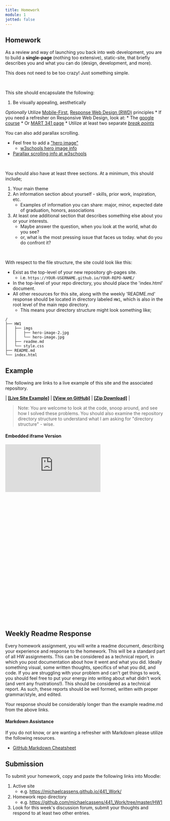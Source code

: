 ```yaml
---
title: Homework
module: 1
jotted: false
---
```


## Homework

As a review and way of launching you back into web development, you are to build a **single-page** (nothing too extensive), static-site, that briefly describes you and what you can do (design, development, and more).

This does not need to be too crazy!  Just something simple.

<br />

This site should encapsulate the following:

1. Be visually appealing, aesthetically



_Optionally_ Utilize [Mobile-First](https://medium.com/@Vincentxia77/what-is-mobile-first-design-why-its-important-how-to-make-it-7d3cf2e29d00), [Response Web Design (RWD)](https://www.w3schools.com/html/html_responsive.asp) principles
    * If you need a refresher on Responsive Web Design, look at:
        * The [google course](https://developers.google.com/web/fundamentals/design-and-ui/responsive/)
        * Or [MART 341 page](https://montana-media-arts.github.io/341-web-design-Fall2021/topic-12/overview/)
    * Utilize at least two separate [_break points_](https://responsivedesign.is/strategy/page-layout/defining-breakpoints/)

You can also add parallax scrolling.
* Feel free to add a ["hero image"](https://envato.com/blog/exploring-hero-image-trend-web-design/)
    * [w3schools hero image info](https://www.w3schools.com/howto/howto_css_hero_image.asp)
* [Parallax scrolling info at w3schools](https://www.w3schools.com/howto/howto_css_parallax.asp)

<br />

You should also have at least three sections. At a minimum, this should include;

1. Your main theme
2. An information section about yourself - skills, prior work, inspiration, etc.
    * Examples of information you can share: major, minor, expected date of graduation, honors, associations 
3. At least one additional section that describes something else about you or your interests.
    * Maybe answer the question, when you look at the world, what do you see?
    * or, what is the most pressing issue that faces us today.  what do you do confront it?

<br />

With respect to the file structure, the site could look like this:

* Exist as the top-level of your new repository gh-pages site.
    * i.e. `https://YOUR-USERNAME.github.io/YOUR-REPO-NAME/`
* In the top-level of your repo directory, you should place the 'index.html' document.
* All other resources for this site, along with the weekly 'README.md' response should be located in directory labeled `HW1`, which is also in the root level of the main repo directory.
    * This means your directory structure might look something like;

```
/
├── HW1
│   ├── imgs
│   │   ├── hero-image-2.jpg
│   │   └── hero-image.jpg
│   ├── readme.md
│   └── style.css
├── README.md
└── index.html
```


## Example

The following are links to a live example of this site and the associated repository.


| [**[Live Site Example]**](https://michaelcassens.github.io/441_Work/) | [**[View on GitHub]**](https://github.com/michaelcassens/441_Work) | [**[Zip Download]**](https://github.com/michaelcassens/441_Work/tree/master/HW1/HW-1.zip) |


> Note: You are welcome to look at the code, snoop around, and see how I solved these problems. You should also examine the repository directory structure to understand what I am asking for "directory structure" - wise.

#### Embedded iframe Version

<div class="displayed_code_example">
    <div class="embed-responsive" style="padding-bottom:80%"><iframe class="embed-responsive-item" src="https://michaelcassens.github.io/441_Work/" frameborder="0" allowfullscreen></iframe></div>
</div>


## Weekly Readme Response

Every homework assignment, you will write a readme document, describing your experience and response to the homework. This will be a standard part of all HW assignments. This can be considered as a technical report, in which you post documentation about how it went and what you did. Ideally something visual, some written thoughts, specifics of what you did, and code. If you are struggling with your problem and can't get things to work, you should feel free to put your energy into writing about what didn't work (and vent any frustrations!). This should be considered as a technical report. As such, these reports should be well formed, written with proper grammar/style, and edited.

Your response should be considerably longer than the example readme.md from the above links.

#### Markdown Assistance

If you do not know, or are wanting a refresher with Markdown please utilize the following resources.

- [GitHub Markdown Cheatsheet](https://github.com/adam-p/markdown-here/wiki/Markdown-Cheatsheet)


## Submission

To submit your homework, copy and paste the following links into Moodle:

1. Active site
    * e.g. https://michaelcassens.github.io/441_Work/
2. Homework repo directory
    * e.g. https://github.com/michaelcassens/441_Work/tree/master/HW1
3. Look for this week's discussion forum, submit your thoughts and respond to at least two other entries.